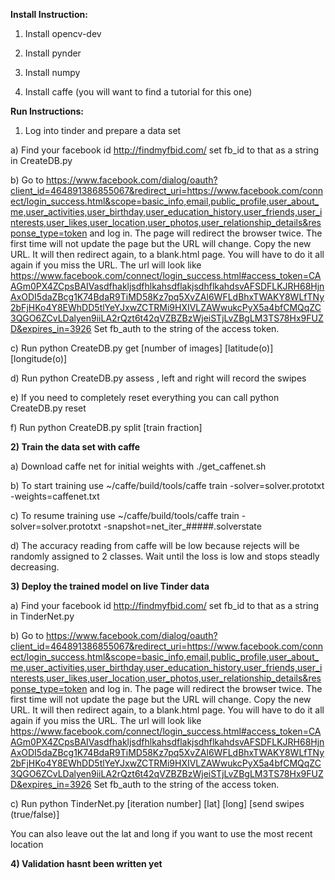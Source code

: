<b>Install Instruction:</b>

1) Install opencv-dev

2) Install pynder

3) Install numpy

4) Install caffe (you will want to find a tutorial for this one)


<b>Run Instructions:</b>

1) Log into tinder and prepare a data set

  a) Find your facebook id http://findmyfbid.com/ set fb_id to that as a string in CreateDB.py
  
  b) Go to https://www.facebook.com/dialog/oauth?client_id=464891386855067&redirect_uri=https://www.facebook.com/connect/login_success.html&scope=basic_info,email,public_profile,user_about_me,user_activities,user_birthday,user_education_history,user_friends,user_interests,user_likes,user_location,user_photos,user_relationship_details&response_type=token and log in. The page will redirect the browser twice. The first time will not update the page but the URL will change. Copy the new URL. It will then redirect again, to a blank.html page. You will have to do it all again if you miss the URL. The url will look like https://www.facebook.com/connect/login_success.html#access_token=CAAGm0PX4ZCpsBAIVasdfhakljsdfhlkahsdflakjsdhflkahdsvAFSDFLKJRH68HjnAxODI5daZBcg1K74BdaR9TiMD58Kz7pq5XvZAl6WFLdBhxTWAKY8WLfTNy2bFjHKo4Y8EWhDD5tlYeYJxwZCTRMi9HXIVLZAWwukcPyX5a4bfCMQqZC3QGO6ZCvLDalyen9iiLA2rQzt6t42qVZBZBzWjeiSTjLvZBgLM3TS78Hx9FUZD&expires_in=3926 Set fb_auth to the string of the access token.
  
  c) Run python CreateDB.py get [number of images] [latitude(o)] [longitude(o)]
  
  d) Run python CreateDB.py assess , left and right will record the swipes 
  
  e) If you need to completely reset everything you can call python CreateDB.py reset
  
  f) Run python CreateDB.py split [train fraction]
  
<b>2) Train the data set with caffe</b>

  a) Download caffe net for initial weights with ./get_caffenet.sh
  
  b) To start training use ~/caffe/build/tools/caffe train -solver=solver.prototxt -weights=caffenet.txt
  
  c) To resume training use ~/caffe/build/tools/caffe train -solver=solver.prototxt -snapshot=net_iter_#####.solverstate
  
  d) The accuracy reading from caffe will be low because rejects will be randomly assigned to 2 classes. Wait until the loss is low and stops steadly decreasing.
  
<b>3) Deploy the trained model on live Tinder data</b>

  a) Find your facebook id http://findmyfbid.com/ set fb_id to that as a string in TinderNet.py
  
  b) Go to https://www.facebook.com/dialog/oauth?client_id=464891386855067&redirect_uri=https://www.facebook.com/connect/login_success.html&scope=basic_info,email,public_profile,user_about_me,user_activities,user_birthday,user_education_history,user_friends,user_interests,user_likes,user_location,user_photos,user_relationship_details&response_type=token and log in. The page will redirect the browser twice. The first time will not update the page but the URL will change. Copy the new URL. It will then redirect again, to a blank.html page. You will have to do it all again if you miss the URL. The url will look like
  https://www.facebook.com/connect/login_success.html#access_token=CAAGm0PX4ZCpsBAIVasdfhakljsdfhlkahsdflakjsdhflkahdsvAFSDFLKJRH68HjnAxODI5daZBcg1K74BdaR9TiMD58Kz7pq5XvZAl6WFLdBhxTWAKY8WLfTNy2bFjHKo4Y8EWhDD5tlYeYJxwZCTRMi9HXIVLZAWwukcPyX5a4bfCMQqZC3QGO6ZCvLDalyen9iiLA2rQzt6t42qVZBZBzWjeiSTjLvZBgLM3TS78Hx9FUZD&expires_in=3926 Set fb_auth to the string of the access token.
  
  c) Run python TinderNet.py [iteration number] [lat] [long] [send swipes (true/false)]
  
  You can also leave out the lat and long if you want to use the most recent location
  
<b>4) Validation hasnt been written yet</b>
